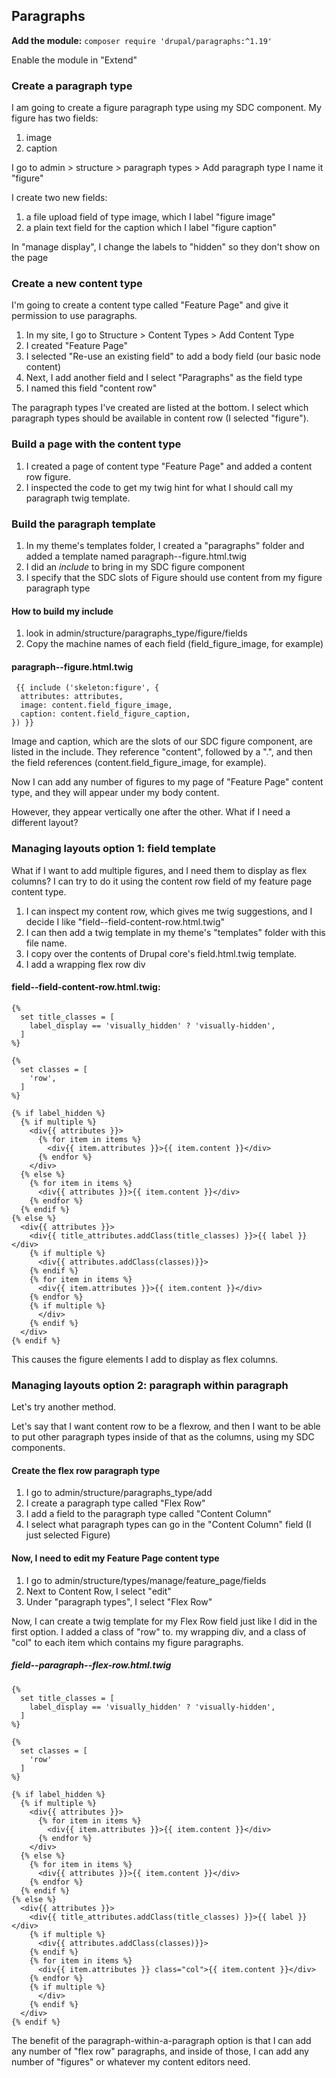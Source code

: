 
## Paragraphs

**Add the module:**
`composer require 'drupal/paragraphs:^1.19'`

Enable the module in "Extend"

### Create a paragraph type

I am going to create a figure paragraph type using my SDC component. My figure has two fields:

1. image
2. caption

I go to admin > structure > paragraph types > Add paragraph type
I name it "figure"

I create two new fields:
1. a file upload field of type image, which I label "figure image"
2. a plain text field for the caption which I label "figure caption"

In "manage display", I change the labels to "hidden" so they don't show on the page

### Create a new content type
I'm going to create a content type called "Feature Page" and give it permission to use paragraphs.

1. In my site, I go to Structure > Content Types > Add Content Type
2. I created "Feature Page" 
3. I selected "Re-use an existing field" to add a body field (our basic node content)
4. Next, I add another field and I select "Paragraphs" as the field type
5. I named this field "content row"

The paragraph types I've created are listed at the bottom. I select which paragraph types should be available in content row (I selected "figure").

### Build a page with the content type

1. I created a page of content type "Feature Page" and added a content row figure.
2. I inspected the code to get my twig hint for what I should call my paragraph twig template.

### Build the paragraph template

1. In my theme's templates folder, I created a "paragraphs" folder and added a template named paragraph--figure.html.twig
2. I did an *include* to bring in my SDC figure component
3. I specify that the SDC slots of Figure should use content from my figure paragraph type 

#### How to build my include

1. look in admin/structure/paragraphs_type/figure/fields
2. Copy the machine names of each field (field_figure_image, for example)

#### paragraph--figure.html.twig

```
 {{ include ('skeleton:figure', {
  attributes: attributes,
  image: content.field_figure_image,
  caption: content.field_figure_caption,
}) }}
```

Image and caption, which are the slots of our SDC figure component, are listed in the include.
They reference  "content", followed by a ".",  and then the field references (content.field_figure_image, for example).

Now I can add any number of figures to my page of "Feature Page" content type, and they will appear under my body content.

However, they appear vertically one after the other. What if I need a different layout?

### Managing layouts option 1: field template

What if I want to add multiple figures, and I need them to display as flex columns? I can try to do it using the content row field of my feature page content type. 

1. I can inspect my content row, which gives me twig suggestions, and I decide I like "field--field-content-row.html.twig"
2. I can then add a twig template in my theme's "templates" folder with this file name.
3. I copy over the contents of Drupal core's field.html.twig template.
4. I add a wrapping flex row div


#### field--field-content-row.html.twig:

```
{%
  set title_classes = [
    label_display == 'visually_hidden' ? 'visually-hidden',
  ]
%}

{%
  set classes = [
    'row',
  ]
%}

{% if label_hidden %}
  {% if multiple %}
    <div{{ attributes }}>
      {% for item in items %}
        <div{{ item.attributes }}>{{ item.content }}</div>
      {% endfor %}
    </div>
  {% else %}
    {% for item in items %}
      <div{{ attributes }}>{{ item.content }}</div>
    {% endfor %}
  {% endif %}
{% else %}
  <div{{ attributes }}>
    <div{{ title_attributes.addClass(title_classes) }}>{{ label }}</div>
    {% if multiple %}
      <div{{ attributes.addClass(classes)}}>
    {% endif %}
    {% for item in items %}
      <div{{ item.attributes }}>{{ item.content }}</div>
    {% endfor %}
    {% if multiple %}
      </div>
    {% endif %}
  </div>
{% endif %}
```


This causes the figure elements I add to display as flex columns.

### Managing layouts option 2: paragraph within paragraph

Let's try another method.

Let's say that I want content row to be a flexrow, and then I want to be able to put other paragraph types inside of that as the columns, using my SDC components.

#### Create the flex row paragraph type
1. I go to admin/structure/paragraphs_type/add
2. I create a paragraph type called "Flex Row"
3. I add a field to the paragraph type called "Content Column"
4. I select what paragraph types can go in the "Content Column" field (I just selected Figure)

#### Now, I need to edit my Feature Page content type

1. I go to admin/structure/types/manage/feature_page/fields
2. Next to Content Row, I select "edit"
3. Under "paragraph types", I select "Flex Row"

Now, I can create a twig template for my Flex Row field just like I did in the first option. I added a class of "row" to. my wrapping div, and a class of "col" to each item which contains my figure paragraphs.

##### field--paragraph--flex-row.html.twig

```
{%
  set title_classes = [
    label_display == 'visually_hidden' ? 'visually-hidden',
  ]
%}

{%
  set classes = [
    'row'
  ]
%}

{% if label_hidden %}
  {% if multiple %}
    <div{{ attributes }}>
      {% for item in items %}
        <div{{ item.attributes }}>{{ item.content }}</div>
      {% endfor %}
    </div>
  {% else %}
    {% for item in items %}
      <div{{ attributes }}>{{ item.content }}</div>
    {% endfor %}
  {% endif %}
{% else %}
  <div{{ attributes }}>
    <div{{ title_attributes.addClass(title_classes) }}>{{ label }}</div>
    {% if multiple %}
      <div{{ attributes.addClass(classes)}}>
    {% endif %}
    {% for item in items %}
      <div{{ item.attributes }} class="col">{{ item.content }}</div>
    {% endfor %}
    {% if multiple %}
      </div>
    {% endif %}
  </div>
{% endif %}
```


The benefit of the paragraph-within-a-paragraph option is that I can add any number of "flex row" paragraphs, and inside of those, I can add any number of "figures" or whatever my content editors need.